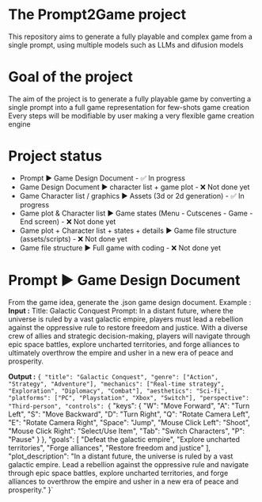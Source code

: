 # The Prompt2Game project
This repository aims to generate a fully playable and complex game from a single prompt, using multiple models such as LLMs and difusion models

# Goal of the project
The aim of the project is to generate a fully playable game by converting a single prompt into a full game representation for few-shots game creation
Every steps will be modifiable by user making a very flexible game creation engine

# Project status
- Prompt ▶ Game Design Document - ✅ In progress
- Game Design Document ▶ character list + game plot - ❌ Not done yet
- Game Character list / graphics ▶ Assets (3d or 2d generation) - ✅ In progress
- Game plot & Character list ▶ Game states (Menu - Cutscenes - Game - End screen) - ❌ Not done yet
- Game plot + Character list + states + details ▶ Game file structure (assets/scripts) - ❌ Not done yet
- Game file structure ▶ Full game with coding - ❌ Not done yet

# Prompt ▶ Game Design Document
From the game idea, generate the .json game design document.
Example :
**Input :** 
Title: Galactic Conquest
Prompt: In a distant future, where the universe is ruled by a vast galactic empire, players must lead a rebellion against the oppressive rule to restore freedom and justice. With a diverse crew of allies and strategic decision-making, players will navigate through epic space battles, explore uncharted territories, and forge alliances to ultimately overthrow the empire and usher in a new era of peace and prosperity.

**Output :**
`{
  "title": "Galactic Conquest",
  "genre": ["Action", "Strategy", "Adventure"],
  "mechanics": ["Real-time strategy", "Exploration", "Diplomacy", "Combat"],
  "aesthetics": "Sci-fi",
  "platforms": ["PC", "Playstation", "Xbox", "Switch"],
  "perspective": "Third-person",
  "controls": {`
    "keys": {
      "W": "Move Forward",
      "A": "Turn Left",
      "S": "Move Backward",
      "D": "Turn Right",
      "Q": "Rotate Camera Left",
      "E": "Rotate Camera Right",
      "Space": "Jump",
      "Mouse Click Left": "Shoot",
      "Mouse Click Right": "Select/Use Item",
      "Tab": "Switch Characters",
      "P": "Pause"
    }
  },
  "goals": [
    "Defeat the galactic empire",
    "Explore uncharted territories",
    "Forge alliances",
    "Restore freedom and justice"
  ],
  "plot_description": "In a distant future, the universe is ruled by a vast galactic empire. Lead a rebellion against the oppressive rule and navigate through epic space battles, explore uncharted territories, and forge alliances to overthrow the empire and usher in a new era of peace and prosperity."
}`
